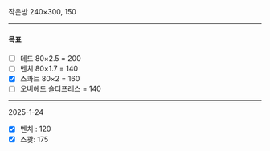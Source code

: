 작은방
240×300, 150

***
#### 목표
- [ ] 데드 80×2.5 = 200
- [ ] 벤치 80×1.7 = 140
- [x] 스콰트 80×2 = 160
- [ ] 오버헤드 숄더프레스 = 140
***

2025-1-24
- [x] 벤치 : 120
- [x] 스쾃: 175